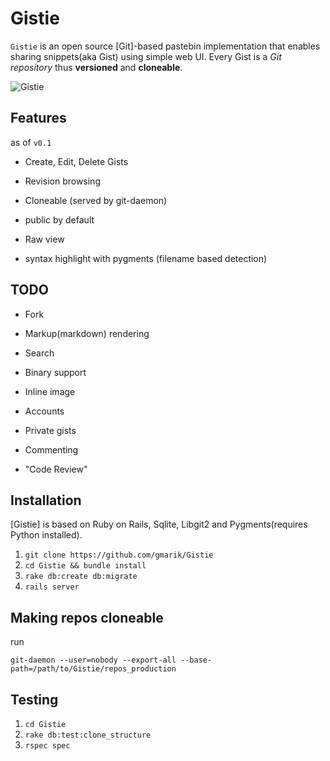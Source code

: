  Gistie
================

`Gistie` is an open source [Git]-based pastebin implementation that enables sharing snippets(aka Gist) using simple web UI.
Every Gist is a *Git repository* thus **versioned** and **cloneable**.

![Gistie](https://lh6.googleusercontent.com/-0uLEFS1ZVK8/UJ_g9D96qqI/AAAAAAAAHpE/L7rAklsb9Fw/s819/gitsy.png)

 Features
---------------

as of `v0.1`

- Create, Edit, Delete Gists
- Revision browsing
- Cloneable (served by git-daemon)
- public by default
- Raw view

- syntax highlight with pygments (filename based detection)

 TODO
---------------

- Fork
- Markup(markdown) rendering
- Search
- Binary support
- Inline image

- Accounts
- Private gists
- Commenting
- "Code Review"

 Installation
---------------

[Gistie] is based on Ruby on Rails, Sqlite, Libgit2 and Pygments(requires Python installed).


1. `git clone https://github.com/gmarik/Gistie` 
2. `cd Gistie && bundle install`
3. `rake db:create db:migrate`
4. `rails server`

 Making repos cloneable
--------------


run

    git-daemon --user=nobody --export-all --base-path=/path/to/Gistie/repos_production



 Testing
---------------

1. `cd Gistie`
2. `rake db:test:clone_structure`
3. `rspec spec`
